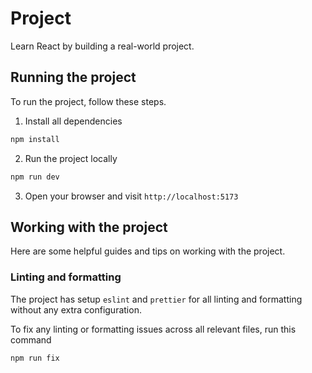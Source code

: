 # Project

Learn React by building a real-world project.

## Running the project

To run the project, follow these steps.

1. Install all dependencies

```sh
npm install
```

2. Run the project locally

```sh
npm run dev
```

3. Open your browser and visit `http://localhost:5173`

## Working with the project

Here are some helpful guides and tips on working with the project.

### Linting and formatting

The project has setup `eslint` and `prettier` for all linting and formatting without any extra configuration.

To fix any linting or formatting issues across all relevant files, run this command

```sh
npm run fix
```
